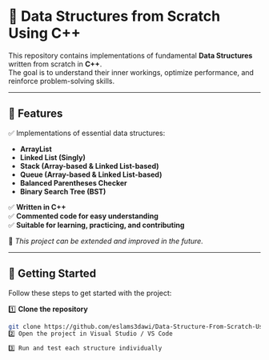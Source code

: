# 🚀 Data Structures from Scratch Using C++

This repository contains implementations of fundamental **Data Structures** written from scratch in **C++**.  
The goal is to understand their inner workings, optimize performance, and reinforce problem-solving skills.

---

## 📌 Features  
✅ Implementations of essential data structures:  
- **ArrayList**  
- **Linked List (Singly)**  
- **Stack (Array-based & Linked List-based)**  
- **Queue (Array-based & Linked List-based)**  
- **Balanced Parentheses Checker**  
- **Binary Search Tree (BST)**  

✅ **Written in C++**  
✅ **Commented code for easy understanding**  
✅ **Suitable for learning, practicing, and contributing**  

📌 _This project can be extended and improved in the future._

---

## 🚀 Getting Started  
Follow these steps to get started with the project:  

1️⃣ **Clone the repository**  
```sh
git clone https://github.com/eslams3dawi/Data-Structure-From-Scratch-Using-C-Plus-Plus.git
2️⃣ Open the project in Visual Studio / VS Code

3️⃣ Run and test each structure individually


